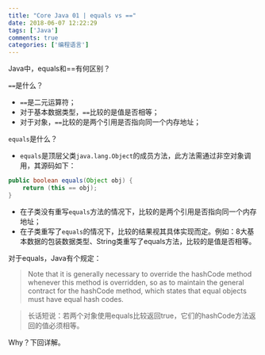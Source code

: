 ```yaml
---
title: "Core Java 01 | equals vs =="
date: 2018-06-07 12:22:29
tags: ['Java']
comments: true
categories: ['编程语言']
---
```


Java中，equals和==有何区别？

<!-- more -->

`==`是什么？

- `==`是二元运算符；
- 对于基本数据类型，`==`比较的是值是否相等；
- 对于对象，`==`比较的是两个引用是否指向同一个内存地址；

`equals`是什么？

- `equals`是顶层父类`java.lang.Object`的成员方法，此方法需通过非空对象调用，其源码如下：
```java
public boolean equals(Object obj) {
    return (this == obj);
}
```
- 在子类没有重写`equals`方法的情况下，比较的是两个引用是否指向同一个内存地址；
- 在子类重写了`equals`的情况下，比较的结果视其具体实现而定。例如：8大基本数据的包装数据类型、String类重写了equals方法，比较的是值是否相等。

对于equals，Java有个规定：

> Note that it is generally necessary to override the hashCode method whenever this method is overridden, so as to maintain the general contract for the hashCode method, which states that equal objects must have equal hash codes.

> 长话短说：若两个对象使用equals比较返回true，它们的hashCode方法返回的值必须相等。

Why？下回详解。
